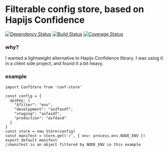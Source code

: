 # Filterable config store, based on Hapijs Confidence

[![Dependency Status](https://david-dm.org/kellyrmilligan/conf-store.svg)](https://david-dm.org/kellyrmilligan/conf-store)
[![Build Status](https://travis-ci.org/kellyrmilligan/conf-store.svg?branch=master)](https://travis-ci.org/kellyrmilligan/conf-store)
[![Coverage Status](https://coveralls.io/repos/github/kellyrmilligan/conf-store/badge.svg?branch=master)](https://coveralls.io/github/kellyrmilligan/conf-store?branch=master)

### why?
I wanted a lightweight alternative to Hapijs Confidence library. I was using it in a client side project, and found it a bit heavy.

### example
```
import ConfStore from 'conf-store'

const config = {
  apiKey: {
    "$filter": "env",
    "development": "asdfasdf",
    "staging": "asfasdf",
    "production": "asfdasd"
  }
}
const store = new Store(config)
const manifest = store.get('/', { env: process.env.NODE_ENV })
export default manifest
//manifest is an object filtered by NODE_ENV in this example
```
